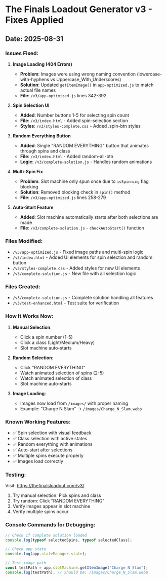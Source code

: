 # The Finals Loadout Generator v3 - Fixes Applied

## Date: 2025-08-31

### Issues Fixed:

1. **Image Loading (404 Errors)**
   - **Problem**: Images were using wrong naming convention (lowercase-with-hyphens vs Uppercase_With_Underscores)
   - **Solution**: Updated `getItemImage()` in `app-optimized.js` to match actual file names
   - **File**: `/v3/app-optimized.js` lines 342-392

2. **Spin Selection UI**
   - **Added**: Number buttons 1-5 for selecting spin count
   - **File**: `/v3/index.html` - Added spin-selection section
   - **Styles**: `/v3/styles-complete.css` - Added .spin-btn styles

3. **Random Everything Button**
   - **Added**: Single "RANDOM EVERYTHING" button that animates through spins and class
   - **File**: `/v3/index.html` - Added random-all-btn
   - **Logic**: `/v3/complete-solution.js` - Handles random animations

4. **Multi-Spin Fix**
   - **Problem**: Slot machine only spun once due to `isSpinning` flag blocking
   - **Solution**: Removed blocking check in `spin()` method
   - **File**: `/v3/app-optimized.js` lines 258-279

5. **Auto-Start Feature**
   - **Added**: Slot machine automatically starts after both selections are made
   - **File**: `/v3/complete-solution.js` - `checkAutoStart()` function

### Files Modified:
- `/v3/app-optimized.js` - Fixed image paths and multi-spin logic
- `/v3/index.html` - Added UI elements for spin selection and random button
- `/v3/styles-complete.css` - Added styles for new UI elements
- `/v3/complete-solution.js` - New file with all selection logic

### Files Created:
- `/v3/complete-solution.js` - Complete solution handling all features
- `/v3/test-enhanced.html` - Test suite for verification

### How It Works Now:

1. **Manual Selection**:
   - Click a spin number (1-5)
   - Click a class (Light/Medium/Heavy)
   - Slot machine auto-starts

2. **Random Selection**:
   - Click "RANDOM EVERYTHING"
   - Watch animated selection of spins (2-5)
   - Watch animated selection of class
   - Slot machine auto-starts

3. **Image Loading**:
   - Images now load from `/images/` with proper naming
   - Example: "Charge N Slam" → `/images/Charge_N_Slam.webp`

### Known Working Features:
- ✅ Spin selection with visual feedback
- ✅ Class selection with active states
- ✅ Random everything with animations
- ✅ Auto-start after selections
- ✅ Multiple spins execute properly
- ✅ Images load correctly

### Testing:
Visit: https://thefinalsloadout.com/v3/
1. Try manual selection: Pick spins and class
2. Try random: Click "RANDOM EVERYTHING"
3. Verify images appear in slot machine
4. Verify multiple spins occur

### Console Commands for Debugging:
```javascript
// Check if complete solution loaded
console.log(typeof selectedSpins, typeof selectedClass);

// Check app state
console.log(app.stateManager.state);

// Test image path
const testPath = app.slotMachine.getItemImage("Charge N Slam");
console.log(testPath); // Should be: /images/Charge_N_Slam.webp
```